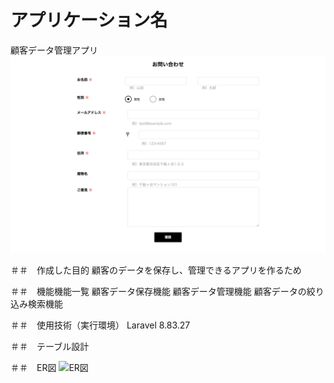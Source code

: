 # アプリケーション名
顧客データ管理アプリ
![トップページ](https://github.com/YutaTomatsu/test-laravel/blob/master/%E3%83%88%E3%83%83%E3%83%95%E3%82%9A%E3%83%98%E3%82%9A%E3%83%BC%E3%82%B7%E3%82%99.png?raw=true)

＃＃　作成した目的 
顧客のデータを保存し、管理できるアプリを作るため

＃＃　機能機能一覧 
顧客データ保存機能 
顧客データ管理機能 
顧客データの絞り込み検索機能

＃＃　使用技術（実行環境） Laravel 8.83.27

＃＃　テーブル設計
![]()

＃＃　ER図
![ER図]()
